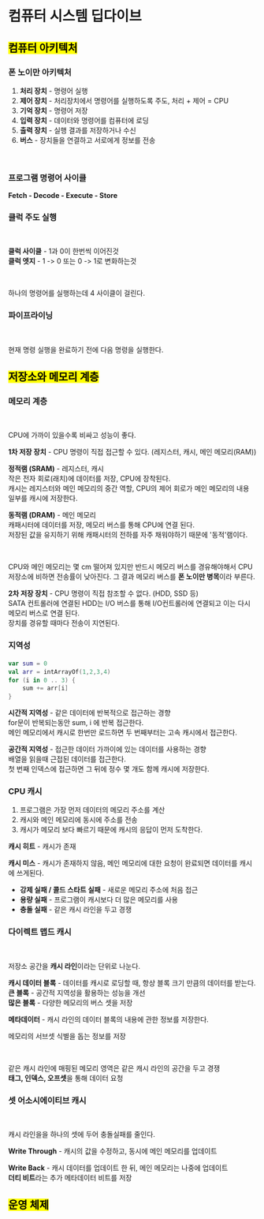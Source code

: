 # 컴퓨터 시스템 딥다이브

## <mark style="background-color:yellow;">컴퓨터 아키텍처</mark>

### 폰 노이만 아키텍처

1. **처리 장치** - 명령어 실행
2. **제어 장치** - 처리장치에서 명령어를 실행하도록 주도, 처리 + 제어 = CPU
3. **기억 장치** - 명령어 저장
4. **입력 장치** - 데이터와 명령어를 컴퓨터에 로딩
5. **출력 장치** - 실행 결과를 저장하거나 수신
6. **버스** - 장치들을 연결하고 서로에게 정보를 전송

<div align="left"><figure><img src="../.gitbook/assets/스크린샷 2025-03-14 오전 10.35.54.png" alt=""><figcaption></figcaption></figure></div>

### 프로그램 명령어 사이클

**Fetch - Decode - Execute - Store**



### 클럭 주도 실행&#x20;

<div align="left"><figure><img src="../.gitbook/assets/스크린샷 2025-03-14 오전 10.43.17.png" alt=""><figcaption></figcaption></figure></div>

**클럭 사이클** - 1과 0이 한번씩 이어진것 \
**클럭 엣지** - 1 -> 0 또는 0 -> 1로 변화하는것&#x20;

<div align="left"><figure><img src="../.gitbook/assets/스크린샷 2025-03-14 오전 10.46.21.png" alt=""><figcaption></figcaption></figure></div>

하나의 명령어를 실행하는데 4 사이클이 걸린다.



### 파이프라이닝

<div align="left"><figure><img src="../.gitbook/assets/스크린샷 2025-03-14 오전 10.48.06.png" alt=""><figcaption></figcaption></figure></div>

현재 명령 실행을 완료하기 전에 다음 명령을 실행한다.



## <mark style="background-color:yellow;">저장소와 메모리 계층</mark>

### 메모리 계층

<div align="left"><figure><img src="../.gitbook/assets/스크린샷 2025-03-14 오전 10.58.38.png" alt=""><figcaption></figcaption></figure></div>

CPU에 가까이 있을수록 비싸고 성능이 좋다.&#x20;



**1차 저장 장치** - CPU 명령이 직접 접근할 수 있다. (레지스터, 캐시, 메인 메모리(RAM))

**정적램 (SRAM)** - 레지스터, 캐시\
작은 전자 회로(래치)에 데이터를 저장, CPU에 장착된다.\
캐시는 레지스터와 메인 메모리의 중간 역할, CPU의 제어 회로가 메인 메모리의 내용 일부를 캐시에 저장한다.&#x20;

**동적램 (DRAM)** - 메인 메모리 \
캐패시터에 데이터를 저장, 메모리 버스를 통해 CPU에 연결 된다.\
저장된 값을 유지하기 위해 캐패시터의 전하를 자주 채워야하기 때문에 '동적'램이다.

<div align="left"><figure><img src="../.gitbook/assets/스크린샷 2025-03-14 오전 11.15.48.png" alt=""><figcaption></figcaption></figure></div>

CPU와 메인 메모리는 몇 cm 떨어져 있지만 반드시 메모리 버스를 경유해야해서 CPU 저장소에 비하면 전송률이 낮아진다. 그 결과 메모리 버스를 **폰 노이만 병목**이라 부른다.&#x20;



**2차 저장 장치** - CPU 명령이 직접 참조할 수 없다. (HDD, SSD 등)\
SATA 컨트롤러에 연결된 HDD는 I/O 버스를 통해 I/O컨트롤러에 연결되고 이는 다시 메모리 버스로 연결 된다.\
장치를 경유할 때마다 전송이 지연된다.



### 지역성

```kts
var sum = 0
val arr = intArrayOf(1,2,3,4)
for (i in 0 .. 3) {
    sum += arr[i]
}
```

**시간적 지역성** - 같은 데이터에 반복적으로 접근하는 경향\
for문이 반복되는동안 sum, i 에 반복 접근한다.\
메인 메모리에서 캐시로 한번만 로드하면 두 번째부터는 고속 캐시에서 접근한다.

**공간적 지역성** - 접근한 데이터 가까이에 있는 데이터를 사용하는 경향\
배열을 읽을때 근접된 데이터를 접근한다.\
첫 번째 인덱스에 접근하면 그 뒤에 정수 몇 개도 함께 캐시에 저장한다.



### CPU 캐시

1. 프로그램은 가장 먼저 데이터의 메모리 주소를 계산
2. 캐시와 메인 메모리에 동시에 주소를 전송
3. 캐시가 메모리 보다 빠르기 때문에 캐시의 응답이 먼저 도착한다.

**캐시 히트** - 캐시가 존재&#x20;

**캐시 미스** - 캐시가 존재하지 않음, 메인 메모리에 대한 요청이 완료되면 데이터를 캐시에 쓰게된다.

* **강제 실패 / 콜드 스타트 실패** - 새로운 메모리 주소에 처음 접근
* **용량 실패** - 프로그램이 캐시보다 더 많은 메모리를 사용
* **충돌 실패** - 같은 캐시 라인을 두고 경쟁&#x20;

### 다이렉트 맵드 캐시

<div align="left"><figure><img src="../.gitbook/assets/스크린샷 2025-03-14 오후 12.07.34.png" alt=""><figcaption></figcaption></figure></div>

저장소 공간을 **캐시 라인**이라는 단위로 나눈다.

**캐시 데이터 블록** - 데이터를 캐시로 로딩할 때, 항상 블록 크기 만큼의 데이터를 받는다. \
**큰 블록** - 공간적 지역성을 활용하는 성능을 개선\
**많은 블록** - 다양한 메모리의 버스 셋을 저장&#x20;

**메타데이터** - 캐시 라인의 데이터 블록의 내용에 관한 정보를 저장한다.

메모리의 서브셋 식별을 돕는 정보를 저장

<div align="left"><figure><img src="../.gitbook/assets/스크린샷 2025-03-14 오전 11.48.54.png" alt=""><figcaption></figcaption></figure></div>

같은 캐시 라인에 매핑된 메모리 영역은 같은 캐시 라인의 공간을 두고 경쟁\
**태그, 인덱스, 오프셋**을 통해 데이터 요청&#x20;

### 셋 어소시에이티브 캐시

<div align="left"><figure><img src="../.gitbook/assets/스크린샷 2025-03-14 오후 12.06.10.png" alt=""><figcaption></figcaption></figure></div>

캐시 라인을을 하나의 셋에 두어 충돌실패를 줄인다.



**Write Through** - 캐시의 값을 수정하고, 동시에 메인 메모리를 업데이트

**Write Back** - 캐시 데이터를 업데이트 한 뒤, 메인 메모리는 나중에 업데이트\
**더티 비트**라는 추가 메타데이터 비트를 저장



## <mark style="background-color:yellow;">운영 체제</mark>







